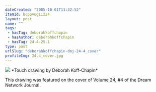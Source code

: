 ```yaml
---
dateCreated: "2005-10-01T11:32:52"
itemId: bcpov6gii224
layout: post
name: ""
tags:
 - hasTag: deborahkoffchapin
 - hasAuthor: deborahkoffchapin
 - hasTag: 24.4-25.1
type: post
urlSlug: "deborahkoffchapin-dnj-24-4_cover"
profileImg: 24.4_cover.jpg
---
```


<img src="../images/24.4_cover.jpg" width="auto" height="auto"/>
*Touch drawing by Deborah Koff-Chapin*

This drawing was featured on the cover of Volume 24, #4 of the Dream Network Journal.

